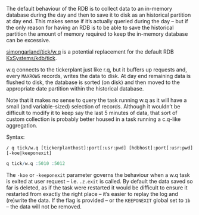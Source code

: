 The default behaviour of the RDB is to collect data to an in-memory database during the day and then to save it to disk as an historical partition at day end. This makes sense if it’s actually queried during the day – but if the only reason for having an RDB is to be able to save the historical partition the amount of memory required to keep the in-memory database can be excessive.

<i class="fab fa-github"></i> [simongarland/tick/w.q](https://github.com/simongarland/tick/blob/master/w.q) is a potential replacement for the default RDB <i class="fab fa-github"></i> [KxSystems/kdb/tick](https://github.com/KxSystems/kdb/tree/master/tick).

w.q connects to the tickerplant just like r.q, but it buffers up requests and, every `MAXROWS` records, writes the data to disk. At day end remaining data is flushed to disk, the database is sorted (on disk) and then moved to the appropriate date partition within the historical database.

Note that it makes no sense to query the task running w.q as it will have a small (and variable-sized) selection of records. Although it wouldn’t be difficult to modify it to keep say the last 5 minutes of data, that sort of custom collection is probably better housed in a task running a c.q-like aggregation.

Syntax:
```
/ q tick/w.q [tickerplanthost]:port[:usr:pwd] [hdbhost]:port[:usr:pwd] [-koe|keeponexit]
```
```q
q tick/w.q :5010 :5012
```
The `-koe` or `-keeponexit` parameter governs the behaviour when a w.q task is exited at user request – i.e. `.z.exit` is called. By default the data saved so far is deleted, as if the task were restarted it would be difficult to ensure it restarted from exactly the right place – it’s easier to replay the log and (re)write the data. If the flag is provided – or the `KEEPONEXIT` global set to `1b` – the data will not be removed.
